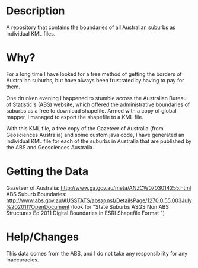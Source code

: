Description
==============

A repository that contains the boundaries of all Australian suburbs as individual KML files.

Why?
====

For a long time I have looked for a free method of getting the borders of Australian suburbs, but have always been frustrated
 by having to pay for them.

One drunken evening I happened to stumble across the Australian Bureau of Statistic's (ABS) website, which offered the administrative
 boundaries of suburbs as a free to download shapefile. Armed with a copy of global mapper, I managed to export the shapefile to a
 KML file.

 With this KML file, a free copy of the Gazeteer of Australia (from Geosciences Australia) and some custom java code, I have generated an individual KML
 file for each of the suburbs in Australia that are published by the ABS and Geosciences Australia.
 
 
Getting the Data
================

Gazeteer of Australia: http://www.ga.gov.au/meta/ANZCW0703014255.html
ABS Suburb Boundaries: http://www.abs.gov.au/AUSSTATS/abs@.nsf/DetailsPage/1270.0.55.003July%202011?OpenDocument   (look for "State Suburbs ASGS Non ABS Structures Ed 2011 Digital Boundaries in ESRI Shapefile Format ")

Help/Changes
============

This data comes from the ABS, and I do not take any responsibility for any inaccuracies.